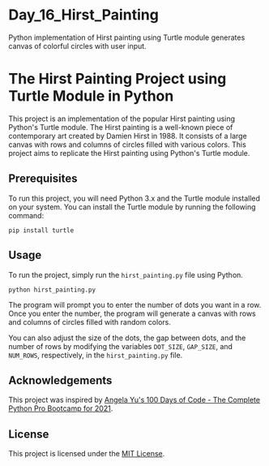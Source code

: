 # Day_16_Hirst_Painting
Python implementation of Hirst painting using Turtle module generates canvas of colorful circles with user input.
<html>
<head>
</head>
<body>
<h1>The Hirst Painting Project using Turtle Module in Python</h1>

<p>This project is an implementation of the popular Hirst painting using Python's Turtle module. The Hirst painting is a well-known piece of contemporary art created by Damien Hirst in 1988. It consists of a large canvas with rows and columns of circles filled with various colors. This project aims to replicate the Hirst painting using Python's Turtle module.</p>

<h2>Prerequisites</h2>

<p>To run this project, you will need Python 3.x and the Turtle module installed on your system. You can install the Turtle module by running the following command:</p>

<code>pip install turtle</code>

<h2>Usage</h2>

<p>To run the project, simply run the <code>hirst_painting.py</code> file using Python.</p>

<code>python hirst_painting.py</code>

<p>The program will prompt you to enter the number of dots you want in a row. Once you enter the number, the program will generate a canvas with rows and columns of circles filled with random colors.</p>

<p>You can also adjust the size of the dots, the gap between dots, and the number of rows by modifying the variables <code>DOT_SIZE</code>, <code>GAP_SIZE</code>, and <code>NUM_ROWS</code>, respectively, in the <code>hirst_painting.py</code> file.</p>

<h2>Acknowledgements</h2>

<p>This project was inspired by <a href="https://www.udemy.com/course/100-days-of-code/">Angela Yu's 100 Days of Code - The Complete Python Pro Bootcamp for 2021</a>.</p>

<h2>License</h2>

<p>This project is licensed under the <a href="https://opensource.org/licenses/MIT">MIT License</a>.</p>
</body>
</html>
